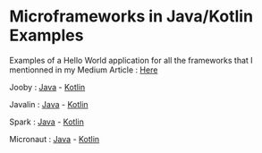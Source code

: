# Microframeworks in Java/Kotlin Examples

Examples of a Hello World application for all the frameworks that I mentionned in my  Medium Article : [Here](https://medium.com/@iliasyahia/the-state-of-java-kotlin-microframeworks-in-2018-54768edb7908)

Jooby : [Java](https://github.com/yiss/microframeworks-examples/tree/master/jooby-java-example) - [Kotlin](https://github.com/yiss/microframeworks-examples/tree/master/jooby-kotlin-example)

Javalin : [Java](https://github.com/yiss/microframeworks-examples/tree/master/javalin-java-example) - [Kotlin](https://github.com/yiss/microframeworks-examples/tree/master/javalin-kotlin-example)

Spark : [Java](https://github.com/yiss/microframeworks-examples/tree/master/spark-java-example) - [Kotlin](https://github.com/yiss/microframeworks-examples/tree/master/spark-kotlin-example)

Micronaut : [Java](https://github.com/yiss/microframeworks-examples/tree/master/micronaut-java-example) - [Kotlin](https://github.com/yiss/microframeworks-examples/tree/master/micronaut-kotlin-example)